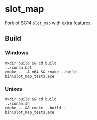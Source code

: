 # slot_map
Fork of SG14 `slot_map` with extra features.


## Build
### Windows
```
mkdir build && cd build
..\conan.bat
cmake .. -A x64 && cmake --build .
bin\slot_map_tests.exe
```

### Unixes
```
mkdir build && cd build
..\conan.sh
cmake .. && cmake --build .
bin\slot_map_tests.exe
```
